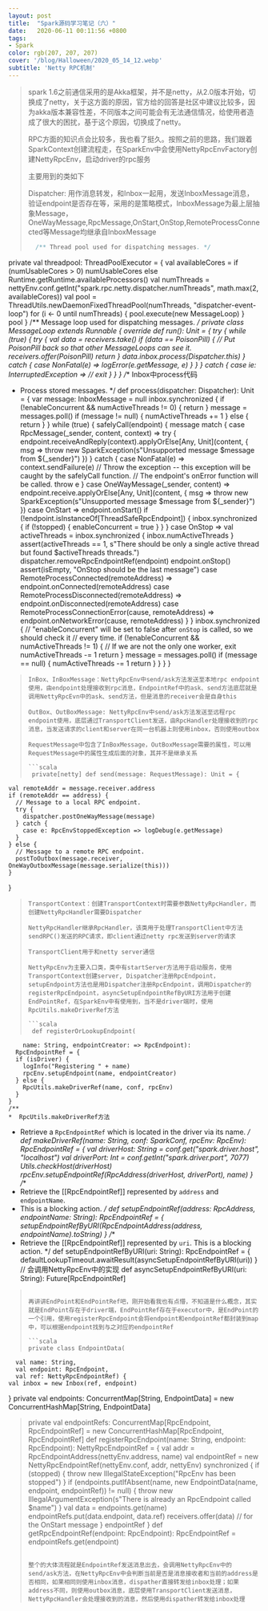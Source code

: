 ```yaml
---
layout: post
title:  "Spark源码学习笔记（六）"
date:   2020-06-11 00:11:56 +0800
tags:
- Spark
color: rgb(207, 207, 207)
cover: '/blog/Halloween/2020_05_14_12.webp'
subtitle: 'Netty RPC机制'
---
```

> spark 1.6之前通信采用的是Akka框架，并不是netty，从2.0版本开始，切换成了netty，关于这方面的原因，官方给的回答是社区中建议比较多，因为akka版本兼容性差，不同版本之间可能会有无法通信情况，给使用者造成了很大的困扰，基于这个原因，切换成了netty。
> 
> RPC方面的知识点会比较多，我也看了挺久。按照之前的思路，我们跟着SparkContext创建流程走，在SparkEnv中会使用NettyRpcEnvFactory创建NettyRpcEnv，启动driver的rpc服务
> 
> 主要用到的类如下
> 
> Dispatcher: 用作消息转发，和Inbox一起用，发送InboxMessage消息，验证endpoint是否存在等，采用的是策略模式，InboxMessage为最上层抽象Message，OneWayMessage,RpcMessage,OnStart,OnStop,RemoteProcessConnected等Message均继承自InboxMessage
> 
> ```scala
> 	/** Thread pool used for dispatching messages. */
  private val threadpool: ThreadPoolExecutor = {
    val availableCores =
      if (numUsableCores > 0) numUsableCores else Runtime.getRuntime.availableProcessors()
    val numThreads = nettyEnv.conf.getInt("spark.rpc.netty.dispatcher.numThreads",
      math.max(2, availableCores))
    val pool = ThreadUtils.newDaemonFixedThreadPool(numThreads, "dispatcher-event-loop")
    for (i <- 0 until numThreads) {
      pool.execute(new MessageLoop)
    }
    pool
  }
  /** Message loop used for dispatching messages. */
  private class MessageLoop extends Runnable {
    override def run(): Unit = {
      try {
        while (true) {
          try {
            val data = receivers.take()
            if (data == PoisonPill) {
              // Put PoisonPill back so that other MessageLoops can see it.
              receivers.offer(PoisonPill)
              return
            }
            data.inbox.process(Dispatcher.this)
          } catch {
            case NonFatal(e) => logError(e.getMessage, e)
          }
        }
      } catch {
        case ie: InterruptedException => // exit
      }
    }
  }
 /** Inbox中process代码
   * Process stored messages.
   */
  def process(dispatcher: Dispatcher): Unit = {
    var message: InboxMessage = null
    inbox.synchronized {
      if (!enableConcurrent && numActiveThreads != 0) {
        return
      }
      message = messages.poll()
      if (message != null) {
        numActiveThreads += 1
      } else {
        return
      }
    }
    while (true) {
      safelyCall(endpoint) {
        message match {
          case RpcMessage(_sender, content, context) =>
            try {
              endpoint.receiveAndReply(context).applyOrElse[Any, Unit](content, { msg =>
                throw new SparkException(s"Unsupported message $message from ${_sender}")
              })
            } catch {
              case NonFatal(e) =>
                context.sendFailure(e)
                // Throw the exception -- this exception will be caught by the safelyCall function.
                // The endpoint's onError function will be called.
                throw e
            }
          case OneWayMessage(_sender, content) =>
            endpoint.receive.applyOrElse[Any, Unit](content, { msg =>
              throw new SparkException(s"Unsupported message $message from ${_sender}")
            })
          case OnStart =>
            endpoint.onStart()
            if (!endpoint.isInstanceOf[ThreadSafeRpcEndpoint]) {
              inbox.synchronized {
                if (!stopped) {
                  enableConcurrent = true
                }
              }
            }
          case OnStop =>
            val activeThreads = inbox.synchronized { inbox.numActiveThreads }
            assert(activeThreads == 1,
              s"There should be only a single active thread but found $activeThreads threads.")
            dispatcher.removeRpcEndpointRef(endpoint)
            endpoint.onStop()
            assert(isEmpty, "OnStop should be the last message")
          case RemoteProcessConnected(remoteAddress) =>
            endpoint.onConnected(remoteAddress)
          case RemoteProcessDisconnected(remoteAddress) =>
            endpoint.onDisconnected(remoteAddress)
          case RemoteProcessConnectionError(cause, remoteAddress) =>
            endpoint.onNetworkError(cause, remoteAddress)
        }
      }
      inbox.synchronized {
        // "enableConcurrent" will be set to false after `onStop` is called, so we should check it
        // every time.
        if (!enableConcurrent && numActiveThreads != 1) {
          // If we are not the only one worker, exit
          numActiveThreads -= 1
          return
        }
        message = messages.poll()
        if (message == null) {
          numActiveThreads -= 1
          return
        }
      }
    }
  }
> ```
> InBox、InBoxMessage：NettyRpcEnv中send/ask方法发送至本地rpc endpoint使用，由endpoint处理接收到rpc消息，EndpointRef中的ask、send方法底层就是调用NettyRpcEvn中的ask、send方法，但是消息的receiver会是自身this
> 
> OutBox、OutBoxMessage: NettyRpcEnv中send/ask方法发送至远程rpc endpoint使用，底层通过TransportClient发送，由RpcHandler处理接收到的rpc消息，当发送请求的client和server在同一台机器上则使用inbox，否则使用outbox
> 
> RequestMessage中包含了InBoxMessage，OutBoxMessage需要的属性，可以用RequestMessage中的属性生成后面的对象，其并不是继承关系
> 
> ```scala
>  private[netty] def send(message: RequestMessage): Unit = {
    val remoteAddr = message.receiver.address
    if (remoteAddr == address) {
      // Message to a local RPC endpoint.
      try {
        dispatcher.postOneWayMessage(message)
      } catch {
        case e: RpcEnvStoppedException => logDebug(e.getMessage)
      }
    } else {
      // Message to a remote RPC endpoint.
      postToOutbox(message.receiver, OneWayOutboxMessage(message.serialize(this)))
    }
  }
> ```
> TransportContext：创建TransportContext时需要参数NettyRpcHandler，而创建NettyRpcHandler需要Dispatcher
> 
> NettyRpcHandler继承RpcHandler，该类用于处理TransportClient中方法sendRPC()发送的RPC请求，即client通过netty rpc发送到server的请求
> 
> TransportClient用于和netty server通信
>
>NettyRpcEnv为主要入口类，类中有startServer方法用于启动服务，使用TransportContext创建server, Dispatcher注册RpcEndpoint， setupEndpoint方法也是用Dispatcher注册RpcEndpoint，调用Dispatcher的registerRpcEndpoint，asyncSetupEndpointRefByURI方法用于创建EndPointRef，在SparkEnv中有使用到，当不是driver端时，使用RpcUtils.makeDriverRef方法
>
>```scala
>  def registerOrLookupEndpoint(
	    name: String, endpointCreator: => RpcEndpoint):
	  RpcEndpointRef = {
	  if (isDriver) {
	    logInfo("Registering " + name)
	    rpcEnv.setupEndpoint(name, endpointCreator)
	  } else {
	    RpcUtils.makeDriverRef(name, conf, rpcEnv)
	  }
	}
	/**
	*  RpcUtils.makeDriverRef方法
   * Retrieve a `RpcEndpointRef` which is located in the driver via its name.
   */
  def makeDriverRef(name: String, conf: SparkConf, rpcEnv: RpcEnv): RpcEndpointRef = {
    val driverHost: String = conf.get("spark.driver.host", "localhost")
    val driverPort: Int = conf.getInt("spark.driver.port", 7077)
    Utils.checkHost(driverHost)
    rpcEnv.setupEndpointRef(RpcAddress(driverHost, driverPort), name)
  }
 /**
   * Retrieve the [[RpcEndpointRef]] represented by `address` and `endpointName`.
   * This is a blocking action.
   */
  def setupEndpointRef(address: RpcAddress, endpointName: String): RpcEndpointRef = {
    setupEndpointRefByURI(RpcEndpointAddress(address, endpointName).toString)
  }
 /**
   * Retrieve the [[RpcEndpointRef]] represented by `uri`. This is a blocking action.
   */
  def setupEndpointRefByURI(uri: String): RpcEndpointRef = {
    defaultLookupTimeout.awaitResult(asyncSetupEndpointRefByURI(uri))
  }
  // 会调用NettyRpcEnv中的实现
  def asyncSetupEndpointRefByURI(uri: String): Future[RpcEndpointRef]
   >```
>
>再讲讲EndPoint和EndPointRef吧，刚开始看我也有点懵，不知道是什么概念，其实就是EndPoint存在于driver端，EndPointRef存在于executor中，是EndPoint的一个引用，使用registerRpcEndpoint会将endpoint和endpointRef都封装到map中，可以根据endpoint找到与之对应的endpointRef
>
>```scala
>private class EndpointData(
      val name: String,
      val endpoint: RpcEndpoint,
      val ref: NettyRpcEndpointRef) {
    val inbox = new Inbox(ref, endpoint)
  }
private val endpoints: ConcurrentMap[String, EndpointData] =
    new ConcurrentHashMap[String, EndpointData]
>private val endpointRefs: ConcurrentMap[RpcEndpoint, RpcEndpointRef] =
    new ConcurrentHashMap[RpcEndpoint, RpcEndpointRef]
>def registerRpcEndpoint(name: String, endpoint: RpcEndpoint): NettyRpcEndpointRef = {
    val addr = RpcEndpointAddress(nettyEnv.address, name)
    val endpointRef = new NettyRpcEndpointRef(nettyEnv.conf, addr, nettyEnv)
    synchronized {
      if (stopped) {
        throw new IllegalStateException("RpcEnv has been stopped")
      }
      if (endpoints.putIfAbsent(name, new EndpointData(name, endpoint, endpointRef)) != null) {
        throw new IllegalArgumentException(s"There is already an RpcEndpoint called $name")
      }
      val data = endpoints.get(name)
      endpointRefs.put(data.endpoint, data.ref)
      receivers.offer(data)  // for the OnStart message
    }
    endpointRef
  }
  def getRpcEndpointRef(endpoint: RpcEndpoint): RpcEndpointRef = endpointRefs.get(endpoint)
>```
>
>整个的大体流程就是EndpointRef发送消息出去，会调用NettyRpcEnv中的send/ask方法，在NettyRpcEnv中会判断当前是否是消息接收者和当前的address是否相同，如果相同则使用inbox消息，dispather直接转发给inbox处理；如果address不同，则使用outbox消息，底层使用TransportClient发送消息，NettyRpcHandler会处理接收到的消息，然后使用dispather转发给inbox处理
>
